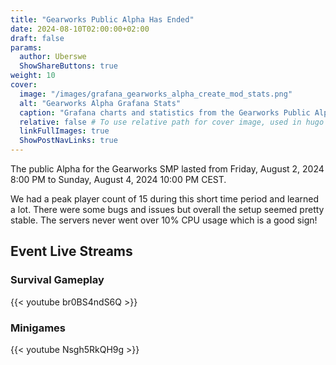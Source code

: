 ```yaml
---
title: "Gearworks Public Alpha Has Ended"
date: 2024-08-10T02:00:00+02:00
draft: false
params:
  author: Uberswe
  ShowShareButtons: true
weight: 10
cover:
  image: "/images/grafana_gearworks_alpha_create_mod_stats.png"
  alt: "Gearworks Alpha Grafana Stats"
  caption: "Grafana charts and statistics from the Gearworks Public Alpha"
  relative: false # To use relative path for cover image, used in hugo Page-bundles
  linkFullImages: true
  ShowPostNavLinks: true
---
```


The public Alpha for the Gearworks SMP lasted from Friday, August 2, 2024 8:00 PM to Sunday, August 4, 2024 10:00 PM CEST.

We had a peak player count of 15 during this short time period and learned a lot. There were some bugs and issues but overall the setup seemed pretty stable. The servers never went over 10% CPU usage which is a good sign!

## Event Live Streams

### Survival Gameplay
{{< youtube br0BS4ndS6Q >}}

### Minigames
{{< youtube Nsgh5RkQH9g >}}
